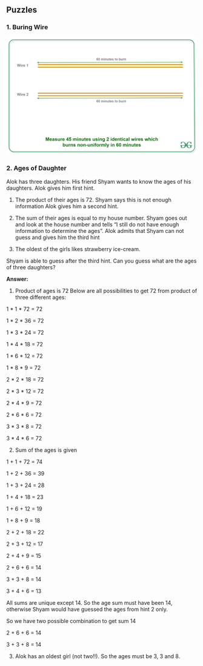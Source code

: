 ## Puzzles

### 1. Buring Wire

![alt text](./img/1-burning-wire.png)


### 2. Ages of Daughter

Alok has three daughters. His friend Shyam wants to know the ages of his daughters. Alok gives him first hint.
1) The product of their ages is 72.
Shyam says this is not enough information Alok gives him a second hint.
2) The sum of their ages is equal to my house number.
Shyam goes out and look at the house number and tells “I still do not have enough information to determine the ages”.
Alok admits that Shyam can not guess and gives him the third hint

3) The oldest of the girls likes strawberry ice-cream.

Shyam is able to guess after the third hint. Can you guess what are the ages of three daughters?

**Answer:**
1) Product of ages is 72
Below are all possibilities to get 72 from product of three different ages:

1 * 1 * 72 = 72

1 * 2 * 36 = 72

1 * 3 * 24 = 72

1 * 4 * 18 = 72

1 * 6 * 12 = 72

1 * 8 * 9 = 72

2 * 2 * 18 = 72

2 * 3 * 12 = 72

2 * 4 * 9 = 72

2 * 6 * 6 = 72

3 * 3 * 8 = 72

3 * 4 * 6 = 72



2) Sum of the ages is given

1 + 1 + 72 = 74

1 + 2 + 36 = 39

1 + 3 + 24 = 28

1 + 4 + 18 = 23

1 + 6 + 12 = 19

1 + 8 + 9 = 18

2 + 2 + 18 = 22

2 + 3 + 12 = 17

2 + 4 + 9 = 15

2 + 6 + 6 = 14

3 + 3 + 8 = 14

3 + 4 + 6 = 13

All sums are unique except 14. So the age sum must have been 14, otherwise Shyam would have guessed the ages from hint 2 only.

So we have two possible combination to get sum 14

2 + 6 + 6 = 14

3 + 3 + 8 = 14

3) Alok has an oldest girl (not two!!). So the ages must be 3, 3 and 8.
